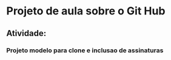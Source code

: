 # Projeto de aula sobre o Git Hub

## Atividade:

### Projeto modelo para clone e inclusao de assinaturas
